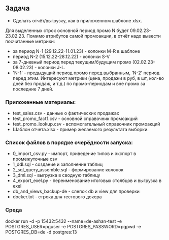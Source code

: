 ## Задача
- Сделать отчёт/выгрузку, как в приложенном шаблоне xlsx.

Для выделенных строк основной период промо N будет 09.02.23-23.02.23. 
Помимо атрибутов самой промоакции, в отчёт надо вывести посчитанные метрики:
- за период N-1 (29.12.22-11.01.23) - колонки M-R в шаблоне
- период N-2 (15.12.22-28.12.22) - колонки S-V 
- за 7-дневный период перед текущим/будущим промо (02.02.23-08.02.23) - колонки J-L.
- 'N-1' - предыдущий период промо перед выбранным, 'N-2' период перед этим.
Интересуют метрики (цена, продажи в руб, в шт, кол-во дней без продаж, и т.д.) по промо-периодам и вне промо за последние 7 дней.

### Приложенные материалы:
- test_sales.csv - данные о фактических продажах
- test_promo_fact1.csv - основной справочник промоакций
- test_promo_lookup.csv - вспомогательный справочник промоакций
- Шаблон отчета.xlsx - пример желаемого результата выборки.

### Список файлов в порядке очерёдности запуска:
- 0_import_csv.py - импорт, приведение типов и экспорт в промежуточные csv
- 1_ddl.sql - создание и заполнение таблиц
- 2_sql_query_assemble.sql - формирование колонок
- 3_dml.sql - выгрузка в сводную таблицу
- 4_export_exel.py - переименование итоговых столбцов и выгрузка в exel
- db_and_views_backup-de - слепок db и view для проверки
- docker.txt - строка для тестового докера

### Среда
docker run -d -p 15432:5432 --name=de-ashan-test -e POSTGRES_USER=pguser -e POSTGRES_PASSWORD=pgpwd -e POSTGRES_DB=de -d postgres:13
